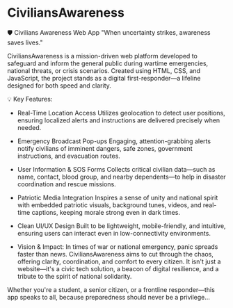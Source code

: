 # CiviliansAwareness
🛡️ Civilians Awareness Web App
"When uncertainty strikes, awareness saves lives."

CiviliansAwareness is a mission-driven web platform developed to safeguard and inform the general public during wartime emergencies, national threats, or crisis scenarios. Created using HTML, CSS, and JavaScript, the project stands as a digital first-responder—a lifeline designed for both speed and clarity.

💡 Key Features:
* Real-Time Location Access
Utilizes geolocation to detect user positions, ensuring localized alerts and instructions are delivered precisely when needed.

* Emergency Broadcast Pop-ups
Engaging, attention-grabbing alerts notify civilians of imminent dangers, safe zones, government instructions, and evacuation routes.

* User Information & SOS Forms
Collects critical civilian data—such as name, contact, blood group, and nearby dependents—to help in disaster coordination and rescue missions.

* Patriotic Media Integration
Inspires a sense of unity and national spirit with embedded patriotic visuals, background tunes, videos, and real-time captions, keeping morale strong even in dark times.

* Clean UI/UX Design
Built to be lightweight, mobile-friendly, and intuitive, ensuring users can interact even in low-connectivity environments.

* Vision & Impact:
In times of war or national emergency, panic spreads faster than news. CiviliansAwareness aims to cut through the chaos, offering clarity, coordination, and comfort to every citizen. It isn't just a website—it's a civic tech solution, a beacon of digital resilience, and a tribute to the spirit of national solidarity.

Whether you're a student, a senior citizen, or a frontline responder—this app speaks to all, because preparedness should never be a privilege...










